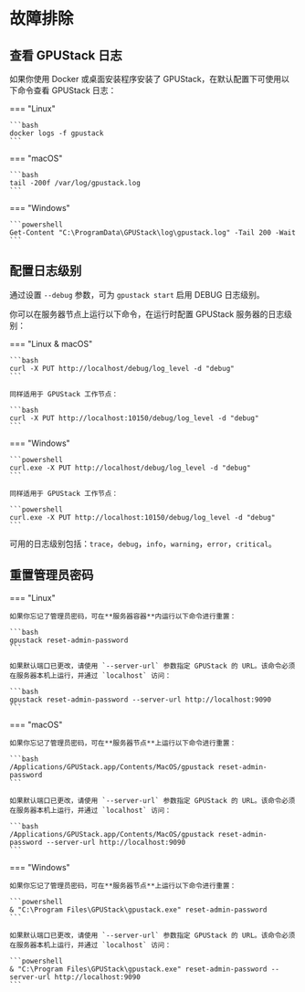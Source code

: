 # 故障排除

<a id="view-gpustack-logs"></a>

## 查看 GPUStack 日志

如果你使用 Docker 或桌面安装程序安装了 GPUStack，在默认配置下可使用以下命令查看 GPUStack 日志：

=== "Linux"

    ```bash
    docker logs -f gpustack
    ```

=== "macOS"

    ```bash
    tail -200f /var/log/gpustack.log
    ```

=== "Windows"

    ```powershell
    Get-Content "C:\ProgramData\GPUStack\log\gpustack.log" -Tail 200 -Wait
    ```

<a id="configure-log-level"></a>

## 配置日志级别

通过设置 `--debug` 参数，可为 `gpustack start` 启用 DEBUG 日志级别。

你可以在服务器节点上运行以下命令，在运行时配置 GPUStack 服务器的日志级别：

=== "Linux & macOS"

    ```bash
    curl -X PUT http://localhost/debug/log_level -d "debug"
    ```

    同样适用于 GPUStack 工作节点：

    ```bash
    curl -X PUT http://localhost:10150/debug/log_level -d "debug"
    ```

=== "Windows"

    ```powershell
    curl.exe -X PUT http://localhost/debug/log_level -d "debug"
    ```

    同样适用于 GPUStack 工作节点：

    ```powershell
    curl.exe -X PUT http://localhost:10150/debug/log_level -d "debug"
    ```

可用的日志级别包括：`trace`，`debug`，`info`，`warning`，`error`，`critical`。

## 重置管理员密码

=== "Linux"

    如果你忘记了管理员密码，可在**服务器容器**内运行以下命令进行重置：

    ```bash
    gpustack reset-admin-password
    ```

    如果默认端口已更改，请使用 `--server-url` 参数指定 GPUStack 的 URL。该命令必须在服务器本机上运行，并通过 `localhost` 访问：

    ```bash
    gpustack reset-admin-password --server-url http://localhost:9090
    ```

=== "macOS"

    如果你忘记了管理员密码，可在**服务器节点**上运行以下命令进行重置：

    ```bash
    /Applications/GPUStack.app/Contents/MacOS/gpustack reset-admin-password
    ```

    如果默认端口已更改，请使用 `--server-url` 参数指定 GPUStack 的 URL。该命令必须在服务器本机上运行，并通过 `localhost` 访问：

    ```bash
    /Applications/GPUStack.app/Contents/MacOS/gpustack reset-admin-password --server-url http://localhost:9090
    ```

=== "Windows"

    如果你忘记了管理员密码，可在**服务器节点**上运行以下命令进行重置：

    ```powershell
    & "C:\Program Files\GPUStack\gpustack.exe" reset-admin-password
    ```

    如果默认端口已更改，请使用 `--server-url` 参数指定 GPUStack 的 URL。该命令必须在服务器本机上运行，并通过 `localhost` 访问：

    ```powershell
    & "C:\Program Files\GPUStack\gpustack.exe" reset-admin-password --server-url http://localhost:9090
    ```